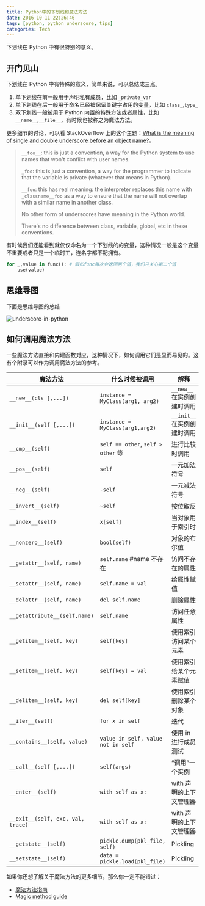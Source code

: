 ```yaml
---
title: Python中的下划线和魔法方法
date: 2016-10-11 22:26:46
tags: [python, python underscore, tips]
categories: Tech
---
```


下划线在 Python 中有很特别的意义。

<!-- more -->

## 开门见山

下划线在 Python 中有特殊的意义，简单来说，可以总结成三点。

1. 单下划线在前一般用于声明私有成员，比如 `_private_var`
2. 单下划线在后一般用于命名已经被保留关键字占用的变量，比如 `class_`,`type_`
3. 双下划线一般被用于 Python 内置的特殊方法或者属性，比如 `__name__`,`__file__`，有时候也被称之为魔法方法。

更多细节的讨论，可以看 StackOverflow 上的这个主题：[What is the meaning of single and double underscore before an object name?](http://stackoverflow.com/questions/1301346/the-meaning-of-a-single-and-a-double-underscore-before-an-object-name-in-python)。

> `__foo__`: this is just a convention, a way for the Python system to use names that won't conflict with user names.
>
> `_foo`: this is just a convention, a way for the programmer to indicate that the variable is private (whatever that means in Python).
>
> `__foo`: this has real meaning: the interpreter replaces this name with `_classname__foo` as a way to ensure that the name will not overlap with a similar name in another class.
>
> No other form of underscores have meaning in the Python world.
>
> There's no difference between class, variable, global, etc in these conventions.

有时候我们还能看到就仅仅命名为一个下划线的的变量，这种情况一般是这个变量不重要或者只是一个临时工，连名字都不配拥有。

```python
for _,value in func(): # 假如func每次会返回两个值，我们只关心第二个值
    use(value)
```

## 思维导图

下面是思维导图的总结

![underscore-in-python](https://image.tobyqin.cn/underscore-in-Python.png)

## 如何调用魔法方法

一些魔法方法直接和内建函数对应，这种情况下，如何调用它们是显而易见的。这有个附录可以作为调用魔法方法的参考。

| 魔法方法                          | 什么时候被调用                     | 解释                       |
| --------------------------------- | ---------------------------------- | -------------------------- |
| `__new__(cls [,...])`             | `instance = MyClass(arg1, arg2)`   | `__new__`在实例创建时调用  |
| `__init__(self [,...])`           | `instance = MyClass(arg1,arg2)`    | `__init__`在实例创建时调用 |
| `__cmp__(self)`                   | `self == other`, `self > other` 等 | 进行比较时调用             |
| `__pos__(self)`                   | `self`                             | 一元加法符号               |
| `__neg__(self)`                   | `-self`                            | 一元减法符号               |
| `__invert__(self)`                | `~self`                            | 按位取反                   |
| `__index__(self)`                 | `x[self]`                          | 当对象用于索引时           |
| `__nonzero__(self)`               | `bool(self)`                       | 对象的布尔值               |
| `__getattr__(self, name)`         | `self.name` #name 不存在           | 访问不存在的属性           |
| `__setattr__(self, name)`         | `self.name = val`                  | 给属性赋值                 |
| `__delattr__(self, name)`         | `del self.name `                   | 删除属性                   |
| `__getattribute__(self,name)`     | `self.name`                        | 访问任意属性               |
| `__getitem__(self, key)`          | `self[key]`                        | 使用索引访问某个元素       |
| `__setitem__(self, key)`          | `self[key] = val`                  | 使用索引给某个元素赋值     |
| `__delitem__(self, key)`          | `del self[key]`                    | 使用索引删除某个对象       |
| `__iter__(self)`                  | `for x in self`                    | 迭代                       |
| `__contains__(self, value)`       | `value in self, value not in self` | 使用 in 进行成员测试       |
| `__call__(self [,...])`           | `self(args)`                       | “调用”一个实例             |
| `__enter__(self)`                 | `with self as x:`                  | with 声明的上下文管理器    |
| `__exit__(self, exc, val, trace)` | `with self as x:`                  | with 声明的上下文管理器    |
| `__getstate__(self)`              | `pickle.dump(pkl_file, self)`      | Pickling                   |
| `__setstate__(self)`              | `data = pickle.load(pkl_file)`     | Pickling                   |

如果你还想了解关于魔法方法的更多细节，那么你一定不能错过：

- [魔法方法指南](http://pyzh.readthedocs.io/en/latest/python-magic-methods-guide.html)
- [Magic method guide](http://www.rafekettler.com/magicmethods.html)
